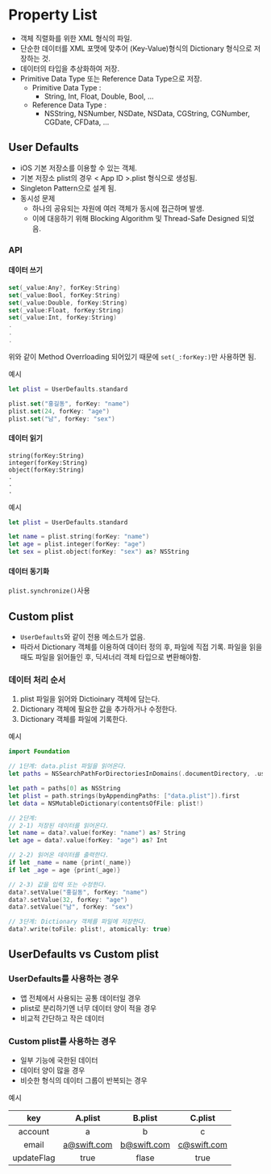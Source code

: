 # Property List
* 객체 직렬화를 위한 XML 형식의 파일.
* 단순한 데이터를 XML 포맷에 맞추어 (Key-Value)형식의 Dictionary 형식으로 저장하는 것.
* 데이터의 타입을 추상화하여 저장.
* Primitive Data Type 또는 Reference Data Type으로 저장.
	* Primitive Data Type :
		* String, Int, Float, Double, Bool, ...
	* Reference Data Type :
		* NSString, NSNumber, NSDate, NSData, CGString, CGNumber, CGDate, CFData, ...


## User Defaults
* iOS 기본 저장소를 이용할 수 있는 객체.
* 기본 저장소 plist의 경우 < App ID >.plist 형식으로 생성됨.
* Singleton Pattern으로 설계 됨.
* 동시성 문제
	* 하나의 공유되는 자원에 여러 객체가 동시에 접근하며 발생.
	* 이에 대응하기 위해 Blocking Algorithm 및 Thread-Safe Designed 되었음.

### API
#### 데이터 쓰기
```swift
set(_value:Any?, forKey:String)
set(_value:Bool, forKey:String)
set(_value:Double, forKey:String)
set(_value:Float, forKey:String)
set(_value:Int, forKey:String)
.
.
.
```

위와 같이 Method Overrloading 되어있기 때문에 `set(_:forKey:)`만 사용하면 됨.

예시

```swift
let plist = UserDefaults.standard

plist.set("홍길동", forKey: "name")
plist.set(24, forKey: "age")
plist.set("남", forKey: "sex")
```

#### 데이터 읽기
```
string(forKey:String)
integer(forKey:String)
object(forKey:String)
.
.
.
```
예시

```swift
let plist = UserDefaults.standard

let name = plist.string(forKey: "name")
let age = plist.integer(forKey: "age")
let sex = plist.object(forKey: "sex") as? NSString
```

#### 데이터 동기화
`plist.synchronize()`사용

## Custom plist
* `UserDefaults`와 같이 전용 메소드가 없음.
* 따라서 Dictionary 객체를 이용하여 데이터 정의 후, 파일에 직접 기록. 파일을 읽을 때도 파일을 읽어들인 후, 딕셔너리 객체 타입으로 변환해야함.

### 데이터 처리 순서
1. plist 파일을 읽어와 Dictioinary 객체에 담는다.
2. Dictionary 객체에 필요한 값을 추가하거나 수정한다.
3. Dictionary 객체를 파일에 기록한다.

예시

```swift
import Foundation

// 1단계: data.plist 파일을 읽어온다.
let paths = NSSearchPathForDirectoriesInDomains(.documentDirectory, .userDomainMask, true)

let path = paths[0] as NSString
let plist = path.strings(byAppendingPaths: ["data.plist"]).first
let data = NSMutableDictionary(contentsOfFile: plist!)

// 2단계:
// 2-1) 저장된 데이터를 읽어온다.
let name = data?.value(forKey: "name") as? String
let age = data?.value(forKey: "age") as? Int

// 2-2) 읽어온 데이터를 출력한다.
if let _name = name {print(_name)}
if let _age = age {print(_age)}

// 2-3) 값을 입력 또는 수정한다.
data?.setValue("홍길동", forKey: "name")
data?.setValue(32, forKey: "age")
data?.setValue("남", forKey: "sex")

// 3단계: Dictionary 객체를 파일에 저장한다.
data?.write(toFile: plist!, atomically: true)
```

## UserDefaults vs Custom plist
### UserDefaults를 사용하는 경우
* 앱 전체에서 사용되는 공통 데이터일 경우
* plist로 분리하기엔 너무 데이터 양이 적을 경우
* 비교적 간단하고 작은 데이터

### Custom plist를 사용하는 경우
* 일부 기능에 국한된 데이터
* 데이터 양이 많을 경우
* 비슷한 형식의 데이터 그룹이 반복되는 경우

예시

|     key    |   A.plist   |   B.plist   |   C.plist   |
|:----------:|:-----------:|:-----------:|:-----------:|
| account    |      a      |      b      |      c      |
| email      | a@swift.com | b@swift.com | c@swift.com |
| updateFlag |     true    |    flase    |     true    |